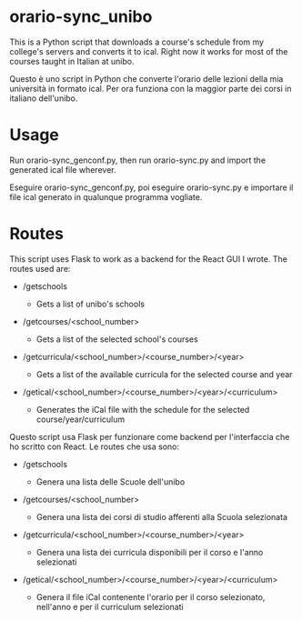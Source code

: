 # orario-sync_unibo

This is a Python script that downloads a course's schedule from my college's servers and converts it to ical.
Right now it works for most of the courses taught in Italian at unibo.

Questo è uno script in Python che converte l'orario delle lezioni della mia università in formato ical.
Per ora funziona con la maggior parte dei corsi in italiano dell'unibo.

# Usage

Run orario-sync_genconf.py, then run orario-sync.py and import the generated ical file wherever.

Eseguire orario-sync_genconf.py, poi eseguire orario-sync.py e importare il file ical generato in qualunque programma vogliate.

# Routes

This script uses Flask to work as a backend for the React GUI I wrote. The routes used are:

- /getschools
  * Gets a list of unibo's schools

- /getcourses/<school_number>
  * Gets a list of the selected school's courses

- /getcurricula/<school_number>/<course_number>/\<year>
  * Gets a list of the available curricula for the selected course and year

- /getical/<school_number>/<course_number>/\<year>/\<curriculum>
  * Generates the iCal file with the schedule for the selected course/year/curriculum
  
Questo script usa Flask per funzionare come backend per l'interfaccia che ho scritto con React. Le routes che usa sono:

- /getschools
  * Genera una lista delle Scuole dell'unibo

- /getcourses/<school_number>
  * Genera una lista dei corsi di studio afferenti alla Scuola selezionata

- /getcurricula/<school_number>/<course_number>/\<year>
  * Genera una lista dei curricula disponibili per il corso e l'anno selezionati

- /getical/<school_number>/<course_number>/\<year>/\<curriculum>
  * Genera il file iCal contenente l'orario per il corso selezionato, nell'anno e per il curriculum selezionati
